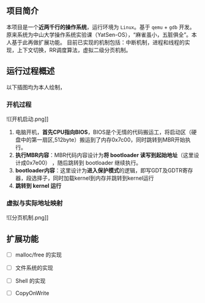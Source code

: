 ## 项目简介

本项目是一个**近两千行的操作系统**，运行环境为 `Linux`。基于 `qemu` + `gdb` 开发。原来系统为中山大学操作系统实验课（YatSen-OS），“麻雀虽小，五脏俱全”。本人基于此再做扩展功能。
目前已实现的机制包括：中断机制，进程和线程的实现，上下文切换，RR调度算法，虚拟二级分页机制。


## 运行过程概述


以下插图均为本人绘制，

### 开机过程

![[开机启动.png]]
1. 电脑开机，**首先CPU指向BIOS**，BIOS是个无情的代码搬运工，将启动区（硬盘中的第一扇区,512byte）搬运到了内存0x7c00，同时跳转到MBR开始执行。
2. **执行MBR内容**：MBR代码内容设计为**将 bootloader 读写到起始地址**（这里设计成0x7e00） ，随后跳转到 bootloader 继续执行。
3. **bootloader内容**：这里设计为**进入保护模式**的逻辑，即写GDT及GDTR寄存器，段选择子，同时加载kernel到内存并跳转到kernel运行
4. **跳转到 kernel 运行**


###  虚拟与实际地址映射


![[分页机制.png]]




## 扩展功能

- [ ] malloc/free 的实现
- [ ] 文件系统的实现
- [ ] Shell 的实现
- [ ] CopyOnWrite

